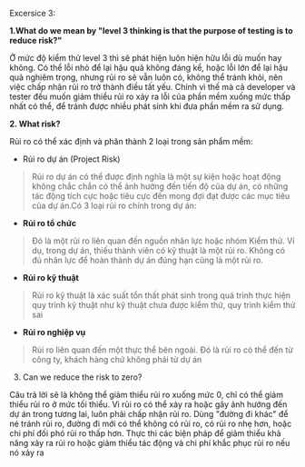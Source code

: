 Excersice 3:

**1.What do we mean by "level 3 thinking is that the purpose of testing is to reduce risk?"**

Ở mức độ kiểm thử level 3 thì sẽ phát hiện luôn hiện hữu lỗi dù muốn hay không. Có thể lỗi nhỏ để lại hậu quả không đáng kể, hoặc lỗi lớn để lại hậu quả nghiêm trọng, nhưng rủi ro sẽ vẫn luôn có, không thể tránh khỏi, nên việc chấp nhận rủi ro trở thành điều tất yếu. Chính vì thế mà cả developer và tester đều muốn giảm thiểu rủi ro xảy ra lỗi của phần mềm xuống mức thấp nhất có thể, để tránh được nhiều phát sinh khi đưa phần mềm ra sử dụng.

**2. What risk?**

Rủi ro có thể xác định và phân thành 2 loại trong sản phẩm mềm:
* Rủi ro dự án (Project Risk)

> Rủi ro dự án có thể được định nghĩa là một sự kiện hoặc hoạt động không chắc chắn có thể ảnh hưởng đến tiến độ của dự án, có những tác động tích cực hoặc tiêu cực đến mong đợi đạt được các mục tiêu của dự án.Có 3 loại rủi ro chính trong dự án:

* **Rủi ro tổ chức**
> Đó là một rủi ro liên quan đến nguồn nhân lực hoặc nhóm Kiểm thử. Ví dụ, trong dự án, thiếu thành viên có kỹ thuật là một rủi ro. Không có đủ nhân lực để hoàn thành dự án đúng hạn cũng là một rủi ro.

* **Rủi ro kỹ thuật**
> Rủi ro kỹ thuật là xác suất tổn thất phát sinh trong quá trình thực hiện quy trình kỹ thuật như kỹ thuật chưa được kiểm thử, quy trình kiểm thử sai
* **Rủi ro nghiệp vụ**
>Rủi ro liên quan đến một thực thể bên ngoài. Đó là rủi ro có thể đến từ công ty, khách hàng chứ không phải từ dự án

3. Can we reduce the risk to zero?

Câu trả lời sẽ là không thể giảm thiểu rủi ro xuống mức 0, chỉ có thể giảm thiểu rủi ro ở mức tối thiểu. Vì rủi ro có thể xảy ra hoặc gây ảnh hướng đến dự án trong tương lai, luôn phải chấp nhận rủi ro. Dùng "đường đi khác" để né tránh rủi ro, đường đi mới có thể không có rủi ro, có rủi ro nhẹ hơn, hoặc chi phí đối phó rủi ro thấp hơn. Thực thi các biện pháp để giảm thiểu khả năng xảy ra rủi ro hoặc giảm thiểu tác động và chi phí khắc phục rủi ro nếu nó xảy ra
